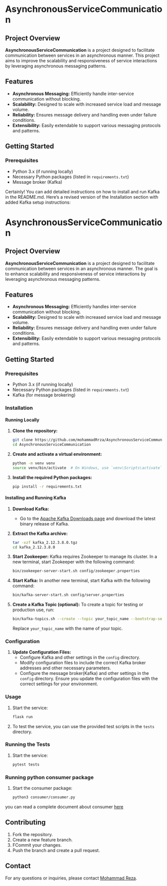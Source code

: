 # AsynchronousServiceCommunication

## Project Overview
**AsynchronousServiceCommunication** is a project designed to facilitate communication between services in an asynchronous manner. This project aims to improve the scalability and responsiveness of service interactions by leveraging asynchronous messaging patterns.

## Features
- **Asynchronous Messaging:** Efficiently handle inter-service communication without blocking.
- **Scalability:** Designed to scale with increased service load and message volume.
- **Reliability:** Ensures message delivery and handling even under failure conditions.
- **Extensibility:** Easily extendable to support various messaging protocols and patterns.

## Getting Started

### Prerequisites
- Python 3.x (if running locally)
- Necessary Python packages (listed in `requirements.txt`)
- Message broker (Kafka)

Certainly! You can add detailed instructions on how to install and run Kafka in the README.md. Here’s a revised version of the Installation section with added Kafka setup instructions:


# AsynchronousServiceCommunication

## Project Overview
**AsynchronousServiceCommunication** is a project designed to facilitate communication between services in an asynchronous manner. The goal is to enhance scalability and responsiveness of service interactions by leveraging asynchronous messaging patterns.

## Features
- **Asynchronous Messaging:** Efficiently handles inter-service communication without blocking.
- **Scalability:** Designed to scale with increased service load and message volume.
- **Reliability:** Ensures message delivery and handling even under failure conditions.
- **Extensibility:** Easily extendable to support various messaging protocols and patterns.

## Getting Started

### Prerequisites
- Python 3.x (if running locally)
- Necessary Python packages (listed in `requirements.txt`)
- Kafka (for message brokering)

### Installation

#### Running Locally

1. **Clone the repository:**
    ```bash
    git clone https://github.com/mohammadRrza/AsynchronousServiceCommunication.git
    cd AsynchronousServiceCommunication
    ```

2. **Create and activate a virtual environment:**
    ```bash
    python -m venv venv
    source venv/bin/activate  # On Windows, use `venv\Scripts\activate`
    ```

3. **Install the required Python packages:**
    ```bash
    pip install -r requirements.txt
    ```

#### Installing and Running Kafka

1. **Download Kafka:**
   - Go to the [Apache Kafka Downloads page](https://kafka.apache.org/downloads) and download the latest binary release of Kafka.

2. **Extract the Kafka archive:**
    ```bash
    tar -xzf kafka_2.12.3.8.0.tgz  
    cd kafka_2.12.3.8.0
    ```

3. **Start Zookeeper:**
   Kafka requires Zookeeper to manage its cluster. In a new terminal, start Zookeeper with the following command:
    ```bash
    bin/zookeeper-server-start.sh config/zookeeper.properties
    ```

4. **Start Kafka:**
   In another new terminal, start Kafka with the following command:
    ```bash
    bin/kafka-server-start.sh config/server.properties
    ```

5. **Create a Kafka Topic (optional):**
   To create a topic for testing or production use, run:
    ```bash
    bin/kafka-topics.sh --create --topic your_topic_name --bootstrap-server localhost:9092 --partitions 1 --replication-factor 1
    ```
   Replace `your_topic_name` with the name of your topic.

### Configuration
1. **Update Configuration Files:**
   - Configure Kafka and other settings in the `config` directory.
   - Modify configuration files to include the correct Kafka broker addresses and other necessary parameters.
   - Configure the message broker(Kafka) and other settings in the `config` directory. Ensure you update the configuration files with the correct settings for your environment.


### Usage
1. Start the service:
    ```bash
    flask run
    ```
2. To test the service, you can use the provided test scripts in the `tests` directory.

### Running the Tests
1. Start the service:
    ```bash
    pytest tests
    ```

### Running python consumer package
1. Start the consumer package:
    ```bash
    python3 consumer/consumer.py
    ```
you can read a complete document about consumer [here](https://github.com/mohammadRrza/AsynchronousServiceCommunication/blob/main/consumer/docs/consumer_doc.md)
   
## Contributing
1. Fork the repository.
2. Create a new feature branch.
3. FCommit your changes.
4. Push the branch and create a pull request.


## Contact

For any questions or inquiries, please contact [Mohammad Reza](mr.taheri25461@gmail.com).
